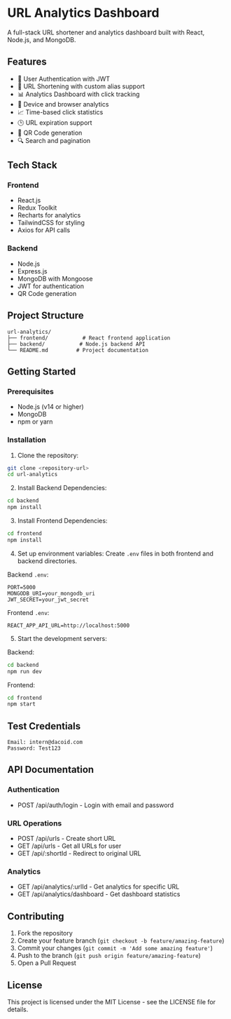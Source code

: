 # URL Analytics Dashboard

A full-stack URL shortener and analytics dashboard built with React, Node.js, and MongoDB.

## Features

- 🔐 User Authentication with JWT
- 🔗 URL Shortening with custom alias support
- 📊 Analytics Dashboard with click tracking
- 📱 Device and browser analytics
- 📈 Time-based click statistics
- 🕒 URL expiration support
- 🎯 QR Code generation
- 🔍 Search and pagination

## Tech Stack

### Frontend
- React.js
- Redux Toolkit
- Recharts for analytics
- TailwindCSS for styling
- Axios for API calls

### Backend
- Node.js
- Express.js
- MongoDB with Mongoose
- JWT for authentication
- QR Code generation

## Project Structure

```
url-analytics/
├── frontend/           # React frontend application
├── backend/           # Node.js backend API
└── README.md         # Project documentation
```

## Getting Started

### Prerequisites

- Node.js (v14 or higher)
- MongoDB
- npm or yarn

### Installation

1. Clone the repository:
```bash
git clone <repository-url>
cd url-analytics
```

2. Install Backend Dependencies:
```bash
cd backend
npm install
```

3. Install Frontend Dependencies:
```bash
cd frontend
npm install
```

4. Set up environment variables:
Create `.env` files in both frontend and backend directories.

Backend `.env`:
```
PORT=5000
MONGODB_URI=your_mongodb_uri
JWT_SECRET=your_jwt_secret
```

Frontend `.env`:
```
REACT_APP_API_URL=http://localhost:5000
```

5. Start the development servers:

Backend:
```bash
cd backend
npm run dev
```

Frontend:
```bash
cd frontend
npm start
```

## Test Credentials

```
Email: intern@dacoid.com
Password: Test123
```

## API Documentation

### Authentication
- POST /api/auth/login - Login with email and password

### URL Operations
- POST /api/urls - Create short URL
- GET /api/urls - Get all URLs for user
- GET /api/:shortId - Redirect to original URL

### Analytics
- GET /api/analytics/:urlId - Get analytics for specific URL
- GET /api/analytics/dashboard - Get dashboard statistics

## Contributing

1. Fork the repository
2. Create your feature branch (`git checkout -b feature/amazing-feature`)
3. Commit your changes (`git commit -m 'Add some amazing feature'`)
4. Push to the branch (`git push origin feature/amazing-feature`)
5. Open a Pull Request

## License

This project is licensed under the MIT License - see the LICENSE file for details. 
